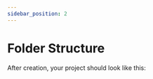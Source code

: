 ```yaml
---
sidebar_position: 2
---
```


# Folder Structure

After creation, your project should look like this:
